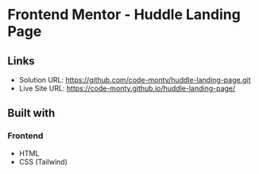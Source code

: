 # Frontend Mentor - Huddle Landing Page

## Links

- Solution URL: https://github.com/code-monty/huddle-landing-page.git
- Live Site URL: https://code-monty.github.io/huddle-landing-page/

## Built with

### Frontend
- HTML
- CSS (Tailwind)
